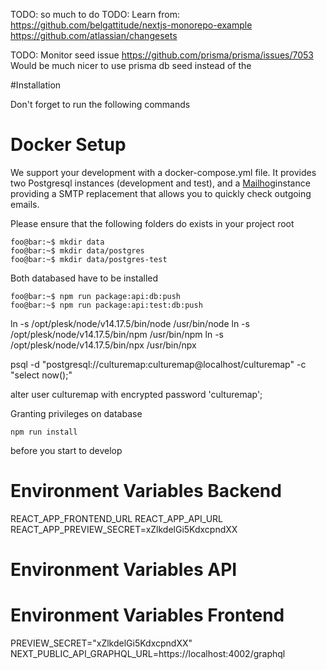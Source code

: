 TODO: so much to do 
TODO: Learn from: https://github.com/belgattitude/nextjs-monorepo-example
                  https://github.com/atlassian/changesets

TODO: Monitor seed issue https://github.com/prisma/prisma/issues/7053 
Would be much nicer to use prisma db seed instead of the 

#Installation

Don't forget to run the following commands 

# Docker Setup
We support your development with a docker-compose.yml file. It provides two Postgresql instances (development and test), and a [Mailhog](https://github.com/mailhog/MailHog)instance providing a SMTP replacement that allows you to quickly check outgoing emails.

Please ensure that the following folders do exists in your project root

```console
foo@bar:~$ mkdir data
foo@bar:~$ mkdir data/postgres
foo@bar:~$ mkdir data/postgres-test
```

Both databased have to be installed 

```console
foo@bar:~$ npm run package:api:db:push
foo@bar:~$ npm run package:api:test:db:push
```




ln -s /opt/plesk/node/v14.17.5/bin/node /usr/bin/node
ln -s /opt/plesk/node/v14.17.5/bin/npm /usr/bin/npm
ln -s /opt/plesk/node/v14.17.5/bin/npx /usr/bin/npx

psql -d "postgresql://culturemap:culturemap@localhost/culturemap" -c "select now();"

alter user culturemap with encrypted password 'culturemap';

Granting privileges on database


```
npm run install
``` 

before you start to develop


# Environment Variables Backend
REACT_APP_FRONTEND_URL
REACT_APP_API_URL
REACT_APP_PREVIEW_SECRET=xZlkdelGi5KdxcpndXX

# Environment Variables API


# Environment Variables Frontend
PREVIEW_SECRET="xZlkdelGi5KdxcpndXX"
NEXT_PUBLIC_API_GRAPHQL_URL=https://localhost:4002/graphql
